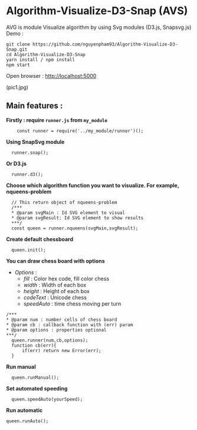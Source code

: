 # Algorithm-Visualize-D3-Snap (AVS)
AVG is module Visualize algorithm by using Svg modules (D3.js, Snapsvg.js) </br>
Demo : 
```
git clone https://github.com/nguyenpham93/Algorithm-Visualize-D3-Snap.git
cd Algorithm-Visualize-D3-Snap
yarn install / npm install
npm start
```
Open browser : [http://localhost:5000](http://localhost:5000)

(pic1.jpg)

## Main features :

**Firstly : require `runner.js` from `my_module`**
``` 
    const runner = require('../my_module/runner')();
```
**Using SnapSvg module**
```
  runner.snap();
```
**Or D3.js**
```
  runner.d3();
```
**Choose which algorithm function you want to visualize. For example, nqueens-problem**
```
  // This return object of nqueens-problem
  /***
  * @param svgMain : Id SVG element to visual
  * @param svgResult: Id SVG element to show results
  ***/
  const queen = runner.nqueens(svgMain,svgResult);
```
**Create default chessboard**
```
  queen.init();
```
**You can draw chess board with options**
  * *Options* :
    * *fill* : Color hex code, fill color chess
    * *width* : Width of each box
    * *height* : Height of each box
    * *codeText* : Unicode chess 
    * *speedAuto* : time chess moving per turn
```
/***
* @param num : number cells of chess board
* @param cb : callback function with (err) param
* @param options : properties optional
***/
  queen.runner(num,cb,options);
  function cb(err){
      if(err) return new Error(err);
  }
```
**Run manual**
```
  queen.runManual();      
```
**Set automated speeding**
```
  queen.speedAuto(yourSpeed);
```
**Run automatic**
```
queen.runAuto();       
```

